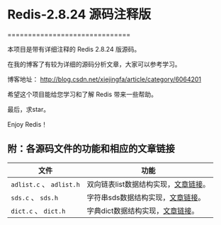 # Redis-2.8.24 源码注释版
==============================

本项目是带有详细注释的 Redis 2.8.24 版源码。

在我的博客了有较为详细的源码分析文章，大家可以参考学习。

博客地址： http://blog.csdn.net/xiejingfa/article/category/6064201



希望这个项目能给您学习和了解 Redis 带来一些帮助。

最后，求star。


Enjoy Redis！



附：各源码文件的功能和相应的文章链接
------------------------------------------

| 文件           | 功能           | 
| ------------- | ------------- | 
| ``adlist.c`` 、 ``adlist.h``      | 双向链表list数据结构实现，[文章链接](http://blog.csdn.net/xiejingfa/article/details/50938028)。 |
| ``sds.c`` 、 ``sds.h``      | 字符串sds数据结构实现，[文章链接](http://blog.csdn.net/xiejingfa/article/details/50972592)。     |
| ``dict.c`` 、 ``dict.h``      | 字典dict数据结构实现，[文章链接](http://blog.csdn.net/xiejingfa/article/details/51018337)。     |






